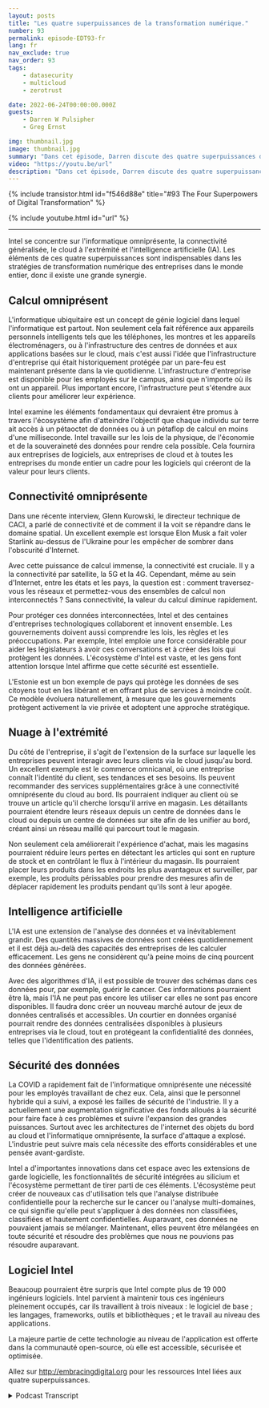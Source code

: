 ```yaml
---
layout: posts
title: "Les quatre superpuissances de la transformation numérique."
number: 93
permalink: episode-EDT93-fr
lang: fr
nav_exclude: true
nav_order: 93
tags:
    - datasecurity
    - multicloud
    - zerotrust

date: 2022-06-24T00:00:00.000Z
guests:
    - Darren W Pulsipher
    - Greg Ernst

img: thumbnail.jpg
image: thumbnail.jpg
summary: "Dans cet épisode, Darren discute des quatre superpuissances de la transformation numérique avec Greg Ernst d'Intel, vice-président des ventes pour les Amériques. Calcul omniprésent, Connectivité généralisée, Du cloud aux périphéries, Intelligence artificielle."
video: "https://youtu.be/url"
description: "Dans cet épisode, Darren discute des quatre superpuissances de la transformation numérique avec Greg Ernst d'Intel, vice-président des ventes pour les Amériques. Calcul omniprésent, Connectivité généralisée, Du cloud aux périphéries, Intelligence artificielle."
---
```


<div>
{% include transistor.html id="f546d88e" title="#93 The Four Superpowers of Digital Transformation" %}

{% include youtube.html id="url" %}
</div>

---

Intel se concentre sur l'informatique omniprésente, la connectivité généralisée, le cloud à l'extrémité et l'intelligence artificielle (IA). Les éléments de ces quatre superpuissances sont indispensables dans les stratégies de transformation numérique des entreprises dans le monde entier, donc il existe une grande synergie.

## Calcul omniprésent

L'informatique ubiquitaire est un concept de génie logiciel dans lequel l'informatique est partout. Non seulement cela fait référence aux appareils personnels intelligents tels que les téléphones, les montres et les appareils électroménagers, ou à l'infrastructure des centres de données et aux applications basées sur le cloud, mais c'est aussi l'idée que l'infrastructure d'entreprise qui était historiquement protégée par un pare-feu est maintenant présente dans la vie quotidienne. L'infrastructure d'entreprise est disponible pour les employés sur le campus, ainsi que n'importe où ils ont un appareil. Plus important encore, l'infrastructure peut s'étendre aux clients pour améliorer leur expérience.

Intel examine les éléments fondamentaux qui devraient être promus à travers l'écosystème afin d'atteindre l'objectif que chaque individu sur terre ait accès à un pétaoctet de données ou à un pétaflop de calcul en moins d'une milliseconde. Intel travaille sur les lois de la physique, de l'économie et de la souveraineté des données pour rendre cela possible. Cela fournira aux entreprises de logiciels, aux entreprises de cloud et à toutes les entreprises du monde entier un cadre pour les logiciels qui créeront de la valeur pour leurs clients.

## Connectivité omniprésente

Dans une récente interview, Glenn Kurowski, le directeur technique de CACI, a parlé de connectivité et de comment il la voit se répandre dans le domaine spatial. Un excellent exemple est lorsque Elon Musk a fait voler Starlink au-dessus de l'Ukraine pour les empêcher de sombrer dans l'obscurité d'Internet.

Avec cette puissance de calcul immense, la connectivité est cruciale. Il y a la connectivité par satellite, la 5G et la 4G. Cependant, même au sein d'Internet, entre les états et les pays, la question est : comment traversez-vous les réseaux et permettez-vous des ensembles de calcul non interconnectés ? Sans connectivité, la valeur du calcul diminue rapidement.

Pour protéger ces données interconnectées, Intel et des centaines d'entreprises technologiques collaborent et innovent ensemble. Les gouvernements doivent aussi comprendre les lois, les règles et les préoccupations. Par exemple, Intel emploie une force considérable pour aider les législateurs à avoir ces conversations et à créer des lois qui protègent les données. L'écosystème d'Intel est vaste, et les gens font attention lorsque Intel affirme que cette sécurité est essentielle.

L'Estonie est un bon exemple de pays qui protège les données de ses citoyens tout en les libérant et en offrant plus de services à moindre coût. Ce modèle évoluera naturellement, à mesure que les gouvernements protègent activement la vie privée et adoptent une approche stratégique.

## Nuage à l'extrémité

Du côté de l'entreprise, il s'agit de l'extension de la surface sur laquelle les entreprises peuvent interagir avec leurs clients via le cloud jusqu'au bord. Un excellent exemple est le commerce omnicanal, où une entreprise connaît l'identité du client, ses tendances et ses besoins. Ils peuvent recommander des services supplémentaires grâce à une connectivité omniprésente du cloud au bord. Ils pourraient indiquer au client où se trouve un article qu'il cherche lorsqu'il arrive en magasin. Les détaillants pourraient étendre leurs réseaux depuis un centre de données dans le cloud ou depuis un centre de données sur site afin de les unifier au bord, créant ainsi un réseau maillé qui parcourt tout le magasin.

Non seulement cela améliorerait l'expérience d'achat, mais les magasins pourraient réduire leurs pertes en détectant les articles qui sont en rupture de stock et en contrôlant le flux à l'intérieur du magasin. Ils pourraient placer leurs produits dans les endroits les plus avantageux et surveiller, par exemple, les produits périssables pour prendre des mesures afin de déplacer rapidement les produits pendant qu'ils sont à leur apogée.

## Intelligence artificielle

L'IA est une extension de l'analyse des données et va inévitablement grandir. Des quantités massives de données sont créées quotidiennement et il est déjà au-delà des capacités des entreprises de les calculer efficacement. Les gens ne considèrent qu'à peine moins de cinq pourcent des données générées.

Avec des algorithmes d'IA, il est possible de trouver des schémas dans ces données pour, par exemple, guérir le cancer. Ces informations pourraient être là, mais l'IA ne peut pas encore les utiliser car elles ne sont pas encore disponibles. Il faudra donc créer un nouveau marché autour de jeux de données centralisés et accessibles. Un courtier en données organisé pourrait rendre des données centralisées disponibles à plusieurs entreprises via le cloud, tout en protégeant la confidentialité des données, telles que l'identification des patients.

## Sécurité des données

La COVID a rapidement fait de l'informatique omniprésente une nécessité pour les employés travaillant de chez eux. Cela, ainsi que le personnel hybride qui a suivi, a exposé les failles de sécurité de l'industrie. Il y a actuellement une augmentation significative des fonds alloués à la sécurité pour faire face à ces problèmes et suivre l'expansion des grandes puissances. Surtout avec les architectures de l'internet des objets du bord au cloud et l'informatique omniprésente, la surface d'attaque a explosé. L'industrie peut suivre mais cela nécessite des efforts considérables et une pensée avant-gardiste.

Intel a d'importantes innovations dans cet espace avec les extensions de garde logicielle, les fonctionnalités de sécurité intégrées au silicium et l'écosystème permettant de tirer parti de ces éléments. L'écosystème peut créer de nouveaux cas d'utilisation tels que l'analyse distribuée confidentielle pour la recherche sur le cancer ou l'analyse multi-domaines, ce qui signifie qu'elle peut s'appliquer à des données non classifiées, classifiées et hautement confidentielles. Auparavant, ces données ne pouvaient jamais se mélanger. Maintenant, elles peuvent être mélangées en toute sécurité et résoudre des problèmes que nous ne pouvions pas résoudre auparavant.

## Logiciel Intel

Beaucoup pourraient être surpris que Intel compte plus de 19 000 ingénieurs logiciels. Intel parvient à maintenir tous ces ingénieurs pleinement occupés, car ils travaillent à trois niveaux : le logiciel de base ; les langages, frameworks, outils et bibliothèques ; et le travail au niveau des applications.

La majeure partie de cette technologie au niveau de l'application est offerte dans la communauté open-source, où elle est accessible, sécurisée et optimisée.

Allez sur http://embracingdigital.org pour les ressources Intel liées aux quatre superpuissances.



<details>
<summary> Podcast Transcript </summary>

<p></p>

</details>
